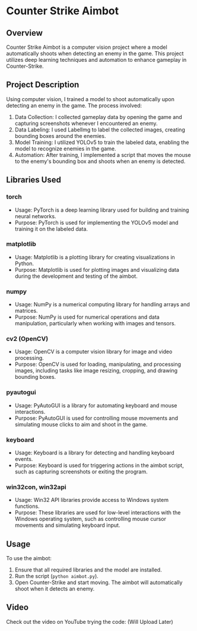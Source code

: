 # Counter Strike Aimbot

## Overview
Counter Strike Aimbot is a computer vision project where a model automatically shoots when detecting an enemy in the game. This project utilizes deep learning techniques and automation to enhance gameplay in Counter-Strike.

## Project Description
Using computer vision, I trained a model to shoot automatically upon detecting an enemy in the game. The process involved:
1. Data Collection: I collected gameplay data by opening the game and capturing screenshots whenever I encountered an enemy.
2. Data Labeling: I used LabelImg to label the collected images, creating bounding boxes around the enemies.
3. Model Training: I utilized YOLOv5 to train the labeled data, enabling the model to recognize enemies in the game.
4. Automation: After training, I implemented a script that moves the mouse to the enemy's bounding box and shoots when an enemy is detected.

## Libraries Used

### torch
- Usage: PyTorch is a deep learning library used for building and training neural networks.
- Purpose: PyTorch is used for implementing the YOLOv5 model and training it on the labeled data.

### matplotlib
- Usage: Matplotlib is a plotting library for creating visualizations in Python.
- Purpose: Matplotlib is used for plotting images and visualizing data during the development and testing of the aimbot.

### numpy
- Usage: NumPy is a numerical computing library for handling arrays and matrices.
- Purpose: NumPy is used for numerical operations and data manipulation, particularly when working with images and tensors.

### cv2 (OpenCV)
- Usage: OpenCV is a computer vision library for image and video processing.
- Purpose: OpenCV is used for loading, manipulating, and processing images, including tasks like image resizing, cropping, and drawing bounding boxes.

### pyautogui
- Usage: PyAutoGUI is a library for automating keyboard and mouse interactions.
- Purpose: PyAutoGUI is used for controlling mouse movements and simulating mouse clicks to aim and shoot in the game.

### keyboard
- Usage: Keyboard is a library for detecting and handling keyboard events.
- Purpose: Keyboard is used for triggering actions in the aimbot script, such as capturing screenshots or exiting the program.

### win32con, win32api
- Usage: Win32 API libraries provide access to Windows system functions.
- Purpose: These libraries are used for low-level interactions with the Windows operating system, such as controlling mouse cursor movements and simulating keyboard input.

## Usage
To use the aimbot:
1. Ensure that all required libraries and the model are installed.
2. Run the script (`python aimbot.py`).
3. Open Counter-Strike and start moving. The aimbot will automatically shoot when it detects an enemy.

## Video
Check out the video on YouTube trying the code: (Will Upload Later)
